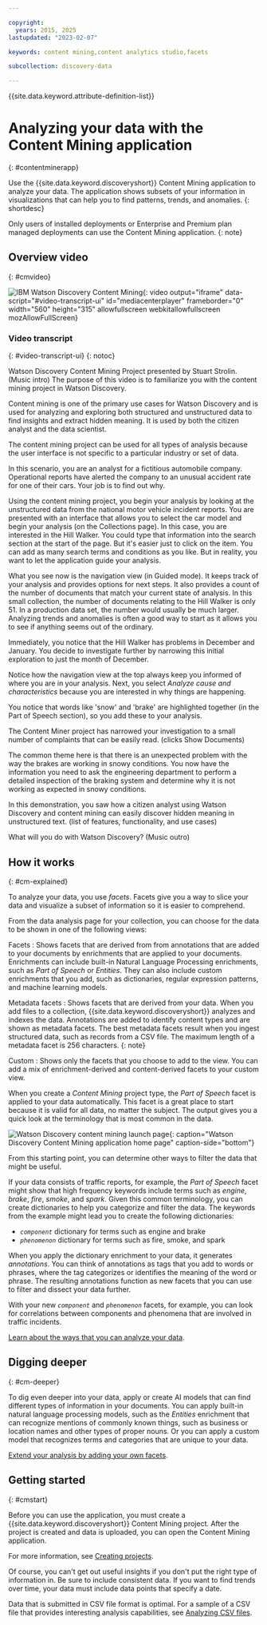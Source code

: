 ```yaml
---

copyright:
  years: 2015, 2025
lastupdated: "2023-02-07"

keywords: content mining,content analytics studio,facets

subcollection: discovery-data

---
```


{{site.data.keyword.attribute-definition-list}}

# Analyzing your data with the Content Mining application
{: #contentminerapp}

Use the {{site.data.keyword.discoveryshort}} Content Mining application to analyze your data. The application shows subsets of your information in visualizations that can help you to find patterns, trends, and anomalies.
{: shortdesc}

Only users of installed deployments or Enterprise and Premium plan managed deployments can use the Content Mining application.
{: note}

## Overview video
{: #cmvideo}

![IBM Watson Discovery Content Mining](https://www.kaltura.com/p/1773841/sp/177384100/embedIframeJs/uiconf_id/27941801/partner_id/1773841?iframeembed=true&entry_id=1_7m4thupw){: video output="iframe" data-script="#video-transcript-ui" id="mediacenterplayer" frameborder="0" width="560" height="315" allowfullscreen webkitallowfullscreen mozAllowFullScreen}

### Video transcript
{: #video-transcript-ui}
{: notoc}

Watson Discovery Content Mining Project presented by Stuart Strolin. (Music intro) The purpose of this video is to familiarize you with the content mining project in Watson Discovery.

Content mining is one of the primary use cases for Watson Discovery and is used for analyzing and exploring both structured and unstructured data to find insights and extract hidden meaning. It is used by both the citizen analyst and the data scientist.

The content mining project can be used for all types of analysis because the user interface is not specific to a particular industry or set of data.

In this scenario, you are an analyst for a fictitious automobile company. Operational reports have alerted the company to an unusual accident rate for one of their cars. Your job is to find out why.

Using the content mining project, you begin your analysis by looking at the unstructured data from the national motor vehicle incident reports. You are presented with an interface that allows you to select the car model and begin your analysis (on the Collections page). In this case, you are interested in the Hill Walker. You could type that information into the search section at the start of the page. But it's easier just to click on the item. You can add as many search terms and conditions as you like. But in reality, you want to let the application guide your analysis.

What you see now is the navigation view (in Guided mode). It keeps track of your analysis and provides options for next steps. It also provides a count of the number of documents that match your current state of analysis. In this small collection, the number of documents relating to the Hill Walker is only 51. In a production data set, the number would usually be much larger. Analyzing trends and anomalies is often a good way to start as it allows you to see if anything seems out of the ordinary.

Immediately, you notice that the Hill Walker has problems in December and January. You decide to investigate further by narrowing this initial exploration to just the month of December.

Notice how the navigation view at the top always keep you informed of where you are in your analysis. Next, you select *Analyze cause and characteristics* because you are interested in why things are happening.

You notice that words like 'snow' and 'brake' are highlighted together (in the Part of Speech section), so you add these to your analysis.

The Content Miner project has narrowed your investigation to a small number of complaints that can be easily read. (clicks Show Documents)

The common theme here is that there is an unexpected problem with the way the brakes are working in snowy conditions. You now have the information you need to ask the engineering department to perform a detailed inspection of the braking system and determine why it is not working as expected in snowy conditions.

In this demonstration, you saw how a citizen analyst using Watson Discovery and content mining can easily discover hidden meaning in unstructured text. (list of features, functionality, and use cases)

What will you do with Watson Discovery? (Music outro)

## How it works
{: #cm-explained}

To analyze your data, you use *facets*. Facets give you a way to slice your data and visualize a subset of information so it is easier to comprehend.

From the data analysis page for your collection, you can choose for the data to be shown in one of the following views:

Facets
:    Shows facets that are derived from from annotations that are added to your documents by enrichments that are applied to your documents. Enrichments can include built-in Natural Language Processing enrichments, such as *Part of Speech* or *Entities*. They can also include custom enrichments that you add, such as dictionaries, regular expression patterns, and machine learning models.

Metadata facets
:    Shows facets that are derived from your data. When you add files to a collection, {{site.data.keyword.discoveryshort}} analyzes and indexes the data. Annotations are added to identify content types and are shown as metadata facets. The best metadata facets result when you ingest structured data, such as records from a CSV file.
The maximum length of a metadata facet is 256 characters.
{: note}

Custom
:    Shows only the facets that you choose to add to the view. You can add a mix of enrichment-derived and content-derived facets to your custom view.

When you create a *Content Mining* project type, the *Part of Speech* facet is applied to your data automatically. This facet is a great place to start because it is valid for all data, no matter the subject. The output gives you a quick look at the terminology that is most common in the data. 

![Watson Discovery content mining launch page](images/miningloginapp.png "Content mining app initial launch page that asks you what you want to analyze"){: caption="Watson Discovery Content Mining application home page" caption-side="bottom"}

From this starting point, you can determine other ways to filter the data that might be useful. 

If your data consists of traffic reports, for example, the *Part of Speech* facet might show that high frequency keywords include terms such as *engine*, *brake*, *fire*, *smoke*, and *spark*. Given this common terminology, you can create dictionaries to help you categorize and filter the data. The keywords from the example might lead you to create the following dictionaries:

-   *`component`* dictionary for terms such as engine and brake
-   *`phenomenon`* dictionary for terms such as fire, smoke, and spark

When you apply the dictionary enrichment to your data, it generates *annotations*. You can think of annotations as tags that you add to words or phrases, where the tag categorizes or identifies the meaning of the word or phrase. 
The resulting annotations function as new facets that you can use to filter and dissect your data further. 

With your new *`component`* and *`phenomenon`* facets, for example, you can look for correlations between components and phenomena that are involved in traffic incidents.

[Learn about the ways that you can analyze your data](/docs/discovery-data?topic=discovery-data-cm-analyze-data).

## Digging deeper
{: #cm-deeper}

To dig even deeper into your data, apply or create AI models that can find different types of information in your documents. You can apply built-in natural language processing models, such as the *Entities* enrichment that can recognize mentions of commonly known things, such as business or location names and other types of proper nouns. Or you can apply a custom model that recognizes terms and categories that are unique to your data.

[Extend your analysis by adding your own facets](/docs/discovery-data?topic=discovery-data-cm-add-facets).

## Getting started
{: #cmstart}

Before you can use the application, you must create a {{site.data.keyword.discoveryshort}} Content Mining project. After the project is created and data is uploaded, you can open the Content Mining application. 

For more information, see [Creating projects](/docs/discovery-data?topic=discovery-data-projects).

Of course, you can't get out useful insights if you don't put the right type of information in. Be sure to include consistent data. If you want to find trends over time, your data must include data points that specify a date. 

Data that is submitted in CSV file format is optimal. For a sample of a CSV file that provides interesting analysis capabilities, see [Analyzing CSV files](/docs/discovery-data?topic=discovery-data-cm-csv-file).
